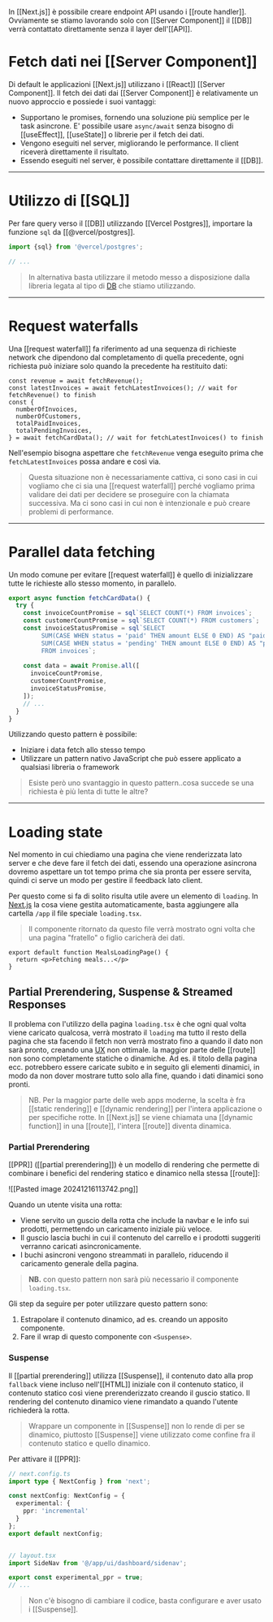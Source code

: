 In [[Next.js]] è possibile creare endpoint API usando i [[route handler]]. Ovviamente se stiamo lavorando solo con [[Server Component]] il [[DB]] verrà contattato direttamente senza il layer dell'[[API]].

# Fetch dati nei [[Server Component]]

Di default le applicazioni [[Next.js]] utilizzano i [[React]] [[Server Component]]. Il fetch dei dati dai [[Server Component]] è relativamente un nuovo approccio e possiede i suoi vantaggi:

- Supportano le promises, fornendo una soluzione più semplice per le task asincrone. E' possibile usare `async/await` senza bisogno di [[useEffect]], [[useState]] o librerie per il fetch dei dati.
- Vengono eseguiti nel server, migliorando le performance. Il client riceverà direttamente il risultato.
- Essendo eseguiti nel server, è possibile contattare direttamente il [[DB]].

---

# Utilizzo di [[SQL]]

Per fare query verso il [[DB]] utilizzando [[Vercel Postgres]], importare la funzione `sql` da [[@vercel/postgres]].

```ts
import {sql} from '@vercel/postgres';

// ...
```

>In alternativa basta utilizzare il metodo messo a disposizione dalla libreria legata al tipo di [DB](DB) che stiamo utilizzando.

---

# Request waterfalls

Una [[request waterfall]] fa riferimento ad una sequenza di richieste network che dipendono dal completamento di quella precedente, ogni richiesta può iniziare solo quando la precedente ha restituito dati:

```tsx
const revenue = await fetchRevenue();
const latestInvoices = await fetchLatestInvoices(); // wait for fetchRevenue() to finish
const {
  numberOfInvoices,
  numberOfCustomers,
  totalPaidInvoices,
  totalPendingInvoices,
} = await fetchCardData(); // wait for fetchLatestInvoices() to finish
```

Nell'esempio bisogna aspettare che `fetchRevenue` venga eseguito prima che `fetchLatestInvoices` possa andare e così via.

>Questa situazione non è necessariamente cattiva, ci sono casi in cui vogliamo che ci sia una [[request waterfall]] perché vogliamo prima validare dei dati per decidere se proseguire con la chiamata successiva. Ma ci sono casi in cui non è intenzionale e può creare problemi di performance.

---

# Parallel data fetching

Un modo comune per evitare [[request waterfall]] è quello di inizializzare tutte le richieste allo stesso momento, in parallelo.

```ts
export async function fetchCardData() {
  try {
    const invoiceCountPromise = sql`SELECT COUNT(*) FROM invoices`;
    const customerCountPromise = sql`SELECT COUNT(*) FROM customers`;
    const invoiceStatusPromise = sql`SELECT
         SUM(CASE WHEN status = 'paid' THEN amount ELSE 0 END) AS "paid",
         SUM(CASE WHEN status = 'pending' THEN amount ELSE 0 END) AS "pending"
         FROM invoices`;
 
    const data = await Promise.all([
      invoiceCountPromise,
      customerCountPromise,
      invoiceStatusPromise,
    ]);
    // ...
  }
}
```

Utilizzando questo pattern è possibile:

- Iniziare i data fetch allo stesso tempo
- Utilizzare un pattern nativo JavaScript che può essere applicato a qualsiasi libreria o framework

>Esiste però uno svantaggio in questo pattern..cosa succede se una richiesta è più lenta di tutte le altre?

---

# Loading state

Nel momento in cui chiediamo una pagina che viene renderizzata lato server e che deve fare il fetch dei dati, essendo una operazione asincrona dovremo aspettare un tot tempo prima che sia pronta per essere servita, quindi ci serve un modo per gestire il feedback lato client.

Per questo come si fa di solito risulta utile avere un elemento di `loading`.
In [Next.js](Next.js) la cosa viene gestita automaticamente, basta aggiungere alla cartella `/app` il file speciale `loading.tsx`.

>Il componente ritornato da questo file verrà mostrato ogni volta che una pagina "fratello" o figlio caricherà dei dati.

```tsx title=loading.tsx
export default function MealsLoadingPage() {
  return <p>Fetching meals...</p>
}
```

## Partial Prerendering, Suspense & Streamed Responses

Il problema con l'utilizzo della pagina `loading.tsx` è che ogni qual volta viene caricato qualcosa, verrà mostrato il `loading` ma tutto il resto della pagina che sta facendo il fetch non verrà mostrato fino a quando il dato non sarà pronto, creando una [UX](UX) non ottimale.
la maggior parte delle [[route]] non sono completamente statiche o dinamiche. 
Ad es. il titolo della pagina ecc. potrebbero essere caricate subito e in seguito gli elementi dinamici, in modo da non dover mostrare tutto solo alla fine, quando i dati dinamici sono pronti.

>NB. Per la maggior parte delle web apps moderne, la scelta è fra [[static rendering]] e [[dynamic rendering]] per l'intera applicazione o per specifiche rotte. In [[Next.js]] se viene chiamata una [[dynamic function]] in una [[route]], l'intera [[route]] diventa dinamica.

### Partial Prerendering

[[PPR]] ([[partial prerendering]]) è un modello di rendering che permette di combinare i benefici del rendering statico e dinamico nella stessa [[route]]:

![[Pasted image 20241216113742.png]]

Quando un utente visita una rotta:

- Viene servito un guscio della rotta che include la navbar e le info sui prodotti, permettendo un caricamento iniziale più veloce.
- Il guscio lascia buchi in cui il contenuto del carrello e i prodotti suggeriti verranno caricati asincronicamente.
- I buchi asincroni vengono streammati in parallelo, riducendo il caricamento generale della pagina.

>**NB.** con questo pattern non sarà più necessario il componente `loading.tsx`.

Gli step da seguire per poter utilizzare questo pattern sono:

1. Estrapolare il contenuto dinamico, ad es. creando un apposito componente.
2. Fare il wrap di questo componente con `<Suspense>`.

### Suspense

Il [[partial prerendering]] utilizza [[Suspense]], il contenuto dato alla prop `fallback` viene incluso nell'[[HTML]] iniziale con il contenuto statico, il contenuto statico così viene prerenderizzato creando il guscio statico. Il rendering del contenuto dinamico viene rimandato a quando l'utente richiederà la rotta.

>Wrappare un componente in [[Suspense]] non lo rende di per se dinamico, piuttosto [[Suspense]] viene utilizzato come confine fra il contenuto statico e quello dinamico.

Per attivare il [[PPR]]:

```ts
// next.config.ts
import type { NextConfig } from 'next';

const nextConfig: NextConfig = {
  experimental: {
    ppr: 'incremental'
  }
};
export default nextConfig;


// layout.tsx
import SideNav from '@/app/ui/dashboard/sidenav'; 

export const experimental_ppr = true; 
// ...

```

>Non c'è bisogno di cambiare il codice, basta configurare e aver usato i [[Suspense]].